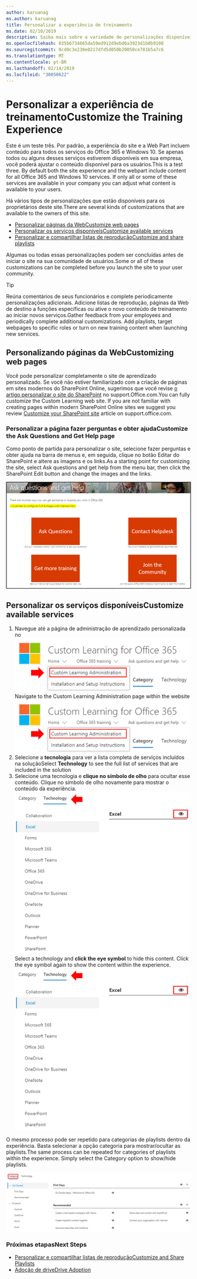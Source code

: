 ```yaml
---
author: karuanag
ms.author: karuanag
title: Personalizar a experiência de treinamento
ms.date: 02/10/2019
description: Saiba mais sobre a variedade de personalizações disponíveis com o aprendizado personalizado para o Office 365
ms.openlocfilehash: 035b6734665da59ed912d9ebd6a3923d1b0b9108
ms.sourcegitcommit: 0cd0c3e230e0217dfd5d050b20050ce781b5a7c6
ms.translationtype: MT
ms.contentlocale: pt-BR
ms.lasthandoff: 02/14/2019
ms.locfileid: "30050622"
---
```

# <a name="customize-the-training-experience"></a><span data-ttu-id="ba8b6-103">Personalizar a experiência de treinamento</span><span class="sxs-lookup"><span data-stu-id="ba8b6-103">Customize the Training Experience</span></span>

<span data-ttu-id="ba8b6-p101">Este é um teste três. Por padrão, a experiência do site e a Web Part incluem conteúdo para todos os serviços do Office 365 e Windows 10.  Se apenas todos ou alguns desses serviços estiverem disponíveis em sua empresa, você poderá ajustar o conteúdo disponível para os usuários.</span><span class="sxs-lookup"><span data-stu-id="ba8b6-p101">This is a test three. By default both the site experience and the webpart include content for all Office 365 and Windows 10 services.  If only all or some of these services are available in your company you can adjust what content is available to your users.</span></span>  

<span data-ttu-id="ba8b6-107">Há vários tipos de personalizações que estão disponíveis para os proprietários deste site.</span><span class="sxs-lookup"><span data-stu-id="ba8b6-107">There are several kinds of customizations that are available to the owners of this site.</span></span> 

- [<span data-ttu-id="ba8b6-108">Personalizar páginas da Web</span><span class="sxs-lookup"><span data-stu-id="ba8b6-108">Customize web pages</span></span>](#customizing-web-pages)
- [<span data-ttu-id="ba8b6-109">Personalizar os serviços disponíveis</span><span class="sxs-lookup"><span data-stu-id="ba8b6-109">Customize available services</span></span>](#customize-available-services)
- [<span data-ttu-id="ba8b6-110">Personalizar e compartilhar listas de reprodução</span><span class="sxs-lookup"><span data-stu-id="ba8b6-110">Customize and share playlists</span></span>](customplaylist.md)

<span data-ttu-id="ba8b6-111">Algumas ou todas essas personalizações podem ser concluídas antes de iniciar o site na sua comunidade de usuários.</span><span class="sxs-lookup"><span data-stu-id="ba8b6-111">Some or all of these customizations can be completed before you launch the site to your user community.</span></span>  

> [!TIP]
> <span data-ttu-id="ba8b6-p102">Reúna comentários de seus funcionários e complete periodicamente personalizações adicionais.  Adicione listas de reprodução, páginas da Web de destino a funções específicas ou ative o novo conteúdo de treinamento ao iniciar novos serviços.</span><span class="sxs-lookup"><span data-stu-id="ba8b6-p102">Gather feedback from your employees and periodically complete additional customizations.  Add playlists, target webpages to specific roles or turn on new training content when launching new services.</span></span> 

## <a name="customizing-web-pages"></a><span data-ttu-id="ba8b6-114">Personalizando páginas da Web</span><span class="sxs-lookup"><span data-stu-id="ba8b6-114">Customizing web pages</span></span>

<span data-ttu-id="ba8b6-p103">Você pode personalizar completamente o site de aprendizado personalizado. Se você não estiver familiarizado com a criação de páginas em sites modernos do SharePoint Online, sugerimos que você revise [o artigo personalizar o site do SharePoint](https://support.office.com/en-us/article/customize-your-sharepoint-site-320b43e5-b047-4fda-8381-f61e8ac7f59b) no support.Office.com.</span><span class="sxs-lookup"><span data-stu-id="ba8b6-p103">You can fully customize the Custom Learning web site. If you are not familiar with creating pages within modern SharePoint Online sites we suggest you review [Customize your SharePoint site](https://support.office.com/en-us/article/customize-your-sharepoint-site-320b43e5-b047-4fda-8381-f61e8ac7f59b) article on support.office.com.</span></span> 

### <a name="customize-the-ask-questions-and-get-help-page"></a><span data-ttu-id="ba8b6-117">Personalizar a página **fazer perguntas e obter ajuda**</span><span class="sxs-lookup"><span data-stu-id="ba8b6-117">Customize the **Ask Questions and Get Help** page</span></span>

<span data-ttu-id="ba8b6-118">Como ponto de partida para personalizar o site, selecione fazer perguntas e obter ajuda na barra de menus e, em seguida, clique no botão Editar do SharePoint e altere as imagens e os links.</span><span class="sxs-lookup"><span data-stu-id="ba8b6-118">As a starting point for customizing the site, select Ask questions and get help from the menu bar, then click the SharePoint Edit button and change the images and the links.</span></span> 

![custom_ask. png](media/custom_ask.png)

## <a name="customize-available-services"></a><span data-ttu-id="ba8b6-120">Personalizar os serviços disponíveis</span><span class="sxs-lookup"><span data-stu-id="ba8b6-120">Customize available services</span></span>

1.  <span data-ttu-id="ba8b6-121">Navegue até a página de administração de aprendizado personalizada no ![site custom_admin. png](media/custom_admin.png)</span><span class="sxs-lookup"><span data-stu-id="ba8b6-121">Navigate to the Custom Learning Administration page within the website ![custom_admin.png](media/custom_admin.png)</span></span>
1. <span data-ttu-id="ba8b6-122">Selecione a **tecnologia** para ver a lista completa de serviços incluídos na solução</span><span class="sxs-lookup"><span data-stu-id="ba8b6-122">Select **Technology** to see the full list of services that are included in the solution</span></span>
1. <span data-ttu-id="ba8b6-p104">Selecione uma tecnologia e **clique no símbolo de olho** para ocultar esse conteúdo.  Clique no símbolo de olho novamente para mostrar o conteúdo da experiência. ![personalizado](media/custom_techlist.png)</span><span class="sxs-lookup"><span data-stu-id="ba8b6-p104">Select a technology and **click the eye symbol** to hide this content.  Click the eye symbol again to show the content within the experience. ![custom](media/custom_techlist.png)</span></span>

<span data-ttu-id="ba8b6-p105">O mesmo processo pode ser repetido para categorias de playlists dentro da experiência.  Basta selecionar a opção categoria para mostrar/ocultar as playlists.</span><span class="sxs-lookup"><span data-stu-id="ba8b6-p105">The same process can be repeated for categories of playlists within the experience.  Simply select the Category option to show/hide playlists.</span></span> 

![custom_cat. png](media/custom_cat.png)

### <a name="next-steps"></a><span data-ttu-id="ba8b6-129">Próximas etapas</span><span class="sxs-lookup"><span data-stu-id="ba8b6-129">Next Steps</span></span>

- [<span data-ttu-id="ba8b6-130">Personalizar e compartilhar listas de reprodução</span><span class="sxs-lookup"><span data-stu-id="ba8b6-130">Customize and Share Playlists</span></span>](customplaylist.md)
- [<span data-ttu-id="ba8b6-131">Adoção de drive</span><span class="sxs-lookup"><span data-stu-id="ba8b6-131">Drive Adoption</span></span>](driveadoption.md) 